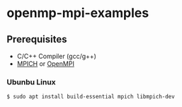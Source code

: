 # openmp-mpi-examples

## Prerequisites

- C/C++ Compiler (gcc/g++)
- [MPICH](https://www.mpich.org/) or [OpenMPI](https://www.open-mpi.org/)

### Ubunbu Linux

```sh
$ sudo apt install build-essential mpich libmpich-dev
``` 

